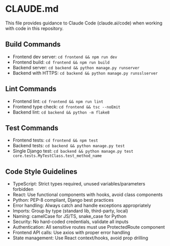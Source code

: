 # CLAUDE.md

This file provides guidance to Claude Code (claude.ai/code) when working with code in this repository.

## Build Commands
- Frontend dev server: `cd frontend && npm run dev`
- Frontend build: `cd frontend && npm run build`
- Backend server: `cd backend && python manage.py runserver`
- Backend with HTTPS: `cd backend && python manage.py runsslserver`

## Lint Commands
- Frontend lint: `cd frontend && npm run lint`
- Frontend type check: `cd frontend && tsc --noEmit`
- Backend lint: `cd backend && python -m flake8`

## Test Commands
- Frontend tests: `cd frontend && npm test`
- Backend tests: `cd backend && python manage.py test`
- Single Django test: `cd backend && python manage.py test core.tests.MyTestClass.test_method_name`

## Code Style Guidelines
- TypeScript: Strict types required, unused variables/parameters forbidden
- React: Use functional components with hooks, avoid class components
- Python: PEP-8 compliant, Django best practices
- Error handling: Always catch and handle exceptions appropriately
- Imports: Group by type (standard lib, third-party, local)
- Naming: camelCase for JS/TS, snake_case for Python
- Security: No hard-coded credentials, validate all inputs
- Authentication: All sensitive routes must use ProtectedRoute component
- Frontend API calls: Use axios with proper error handling
- State management: Use React context/hooks, avoid prop drilling